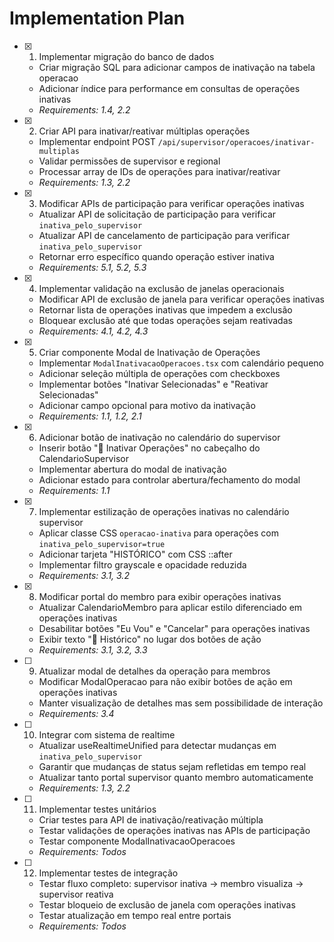 # Implementation Plan

- [x] 1. Implementar migração do banco de dados





  - Criar migração SQL para adicionar campos de inativação na tabela operacao
  - Adicionar índice para performance em consultas de operações inativas
  - _Requirements: 1.4, 2.2_

- [x] 2. Criar API para inativar/reativar múltiplas operações





  - Implementar endpoint POST `/api/supervisor/operacoes/inativar-multiplas`
  - Validar permissões de supervisor e regional
  - Processar array de IDs de operações para inativar/reativar
  - _Requirements: 1.3, 2.2_

- [x] 3. Modificar APIs de participação para verificar operações inativas





  - Atualizar API de solicitação de participação para verificar `inativa_pelo_supervisor`
  - Atualizar API de cancelamento de participação para verificar `inativa_pelo_supervisor`
  - Retornar erro específico quando operação estiver inativa
  - _Requirements: 5.1, 5.2, 5.3_

- [x] 4. Implementar validação na exclusão de janelas operacionais






  - Modificar API de exclusão de janela para verificar operações inativas
  - Retornar lista de operações inativas que impedem a exclusão
  - Bloquear exclusão até que todas operações sejam reativadas
  - _Requirements: 4.1, 4.2, 4.3_

- [x] 5. Criar componente Modal de Inativação de Operações








  - Implementar `ModalInativacaoOperacoes.tsx` com calendário pequeno
  - Adicionar seleção múltipla de operações com checkboxes
  - Implementar botões "Inativar Selecionadas" e "Reativar Selecionadas"
  - Adicionar campo opcional para motivo da inativação
  - _Requirements: 1.1, 1.2, 2.1_

- [x] 6. Adicionar botão de inativação no calendário do supervisor







  - Inserir botão "📁 Inativar Operações" no cabeçalho do CalendarioSupervisor
  - Implementar abertura do modal de inativação
  - Adicionar estado para controlar abertura/fechamento do modal
  - _Requirements: 1.1_

- [x] 7. Implementar estilização de operações inativas no calendário supervisor





  - Aplicar classe CSS `operacao-inativa` para operações com `inativa_pelo_supervisor=true`
  - Adicionar tarjeta "HISTÓRICO" com CSS ::after
  - Implementar filtro grayscale e opacidade reduzida
  - _Requirements: 3.1, 3.2_

- [x] 8. Modificar portal do membro para exibir operações inativas





  - Atualizar CalendarioMembro para aplicar estilo diferenciado em operações inativas
  - Desabilitar botões "Eu Vou" e "Cancelar" para operações inativas
  - Exibir texto "📁 Histórico" no lugar dos botões de ação
  - _Requirements: 3.1, 3.2, 3.3_

- [ ] 9. Atualizar modal de detalhes da operação para membros



  - Modificar ModalOperacao para não exibir botões de ação em operações inativas
  - Manter visualização de detalhes mas sem possibilidade de interação
  - _Requirements: 3.4_

- [ ] 10. Integrar com sistema de realtime
  - Atualizar useRealtimeUnified para detectar mudanças em `inativa_pelo_supervisor`
  - Garantir que mudanças de status sejam refletidas em tempo real
  - Atualizar tanto portal supervisor quanto membro automaticamente
  - _Requirements: 1.3, 2.2_

- [ ] 11. Implementar testes unitários
  - Criar testes para API de inativação/reativação múltipla
  - Testar validações de operações inativas nas APIs de participação
  - Testar componente ModalInativacaoOperacoes
  - _Requirements: Todos_

- [ ] 12. Implementar testes de integração
  - Testar fluxo completo: supervisor inativa → membro visualiza → supervisor reativa
  - Testar bloqueio de exclusão de janela com operações inativas
  - Testar atualização em tempo real entre portais
  - _Requirements: Todos_